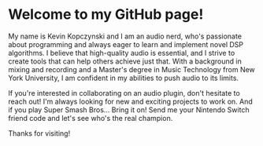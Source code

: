 # Welcome to my GitHub page!

My name is Kevin Kopczynski and I am an audio nerd, who's passionate about programming and always eager to learn and implement novel DSP algorithms. I believe that high-quality audio is essential, and I strive to create tools that can help others achieve just that. With a background in mixing and recording and a Master's degree in Music Technology from New York University, I am confident in my abilities to push audio to its limits.

If you're interested in collaborating on an audio plugin, don't hesitate to reach out! I'm always looking for new and exciting projects to work on. And if you play Super Smash Bros... Bring it on! Send me your Nintendo Switch friend code and let's see who's the real champion.

Thanks for visiting!
<!---
KevinToodlepoot/KevinToodlepoot is a ✨ special ✨ repository because its `README.md` (this file) appears on your GitHub profile.
You can click the Preview link to take a look at your changes.
--->
